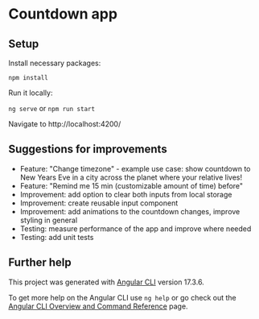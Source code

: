 # Countdown app

## Setup

Install necessary packages:

`npm install`

Run it locally:

`ng serve` or `npm run start`

Navigate to http://localhost:4200/

## Suggestions for improvements

* Feature: "Change timezone" - example use case: show countdown to New Years Eve in a city across the planet where your relative lives!
* Feature: "Remind me 15 min (customizable amount of time) before"
* Improvement: add option to clear both inputs from local storage
* Improvement: create reusable input component
* Improvement: add animations to the countdown changes, improve styling in general
* Testing: measure performance of the app and improve where needed
* Testing: add unit tests


## Further help

This project was generated with [Angular CLI](https://github.com/angular/angular-cli) version 17.3.6.

To get more help on the Angular CLI use `ng help` or go check out the [Angular CLI Overview and Command Reference](https://angular.io/cli) page.
